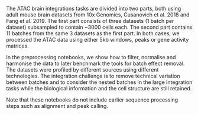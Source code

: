 The ATAC brain integrations tasks are divided into two parts, both using adult mouse brain datasets from 10x Genomics, Cusanovich et al. 2018 and Fang et al. 2019.
The first part consists of three datasets (1 batch per dataset) subsampled to contain ~3000 cells each.
The second part contains 11 batches from the same 3 datasets as the first part.
In both cases, we processed the ATAC data using either 5kb windows, peaks or gene activity matrices.

In the preprocessing notebooks, we show how to filter, normalise and harmonise the data to later benchmark the tools for batch effect removal.
The datasets were profiled by different sources using different technologies.
The integration challenge is to remove technical variation between batches and to consider the nested batches in the large integration tasks while the biological information and the cell structure are still retained.

Note that these notebooks do not include earlier sequence processing steps such as alignment and peak calling.

